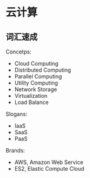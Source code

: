 #	云计算

##	词汇速成

Concetps:
*	Cloud Computing
*	Distributed Computing
*	Parallel Computing
*	Utility Computing
*	Network Storage
*	Virtualization
*	Load Balance

Slogans:
*	IaaS
*	SaaS
*	PaaS

Brands:
*	AWS, Amazon Web Service
*	ES2, Elastic Compute Cloud
